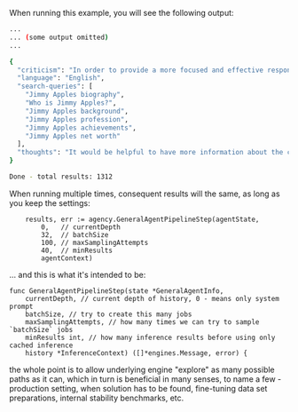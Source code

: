 When running this example, you will see the following output:


```bash
...
... (some output omitted)
...

{
  "criticism": "In order to provide a more focused and effective response, I suggest considering specific details about Jimmy Apples that could help narrow down the search queries.",
  "language": "English",
  "search-queries": [
    "Jimmy Apples biography",
    "Who is Jimmy Apples?",
    "Jimmy Apples background",
    "Jimmy Apples profession",
    "Jimmy Apples achievements",
    "Jimmy Apples net worth"
  ],
  "thoughts": "It would be helpful to have more information about the context surrounding Jimmy Apples, such as their occupation or a specific field they are associated with. This would allow for more targeted and relevant search queries."
}

Done - total results: 1312
```


When running multiple times, consequent results will the same, as long as you keep the settings:


```golang
	results, err := agency.GeneralAgentPipelineStep(agentState,
		0,   // currentDepth
		32,  // batchSize
		100, // maxSamplingAttempts
		40,  // minResults
		agentContext)
```


... and this is what it's intended to be:


```golang
func GeneralAgentPipelineStep(state *GeneralAgentInfo,
	currentDepth, // current depth of history, 0 - means only system prompt
	batchSize, // try to create this many jobs
	maxSamplingAttempts, // how many times we can try to sample `batchSize` jobs
	minResults int, // how many inference results before using only cached inference
	history *InferenceContext) ([]*engines.Message, error) {
```

the whole point is to allow underlying engine "explore" as many possible paths as it can, which in turn is beneficial in many senses, to name a few - production setting, when solution has to be found, fine-tuning data set preparations, internal stability benchmarks, etc. 

 